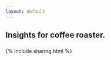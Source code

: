 ```yaml
---
layout: default
---
```


## Insights for coffee roaster. 

### <i class="fas fa-coffee"></i> 

{% include sharing.html %}
